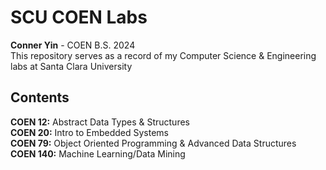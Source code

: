 # SCU COEN Labs
**Conner Yin** - COEN B.S. 2024\
This repository serves as a record of my Computer Science & Engineering labs at Santa Clara University

## Contents
**COEN 12:** Abstract Data Types & Structures\
**COEN 20:** Intro to Embedded Systems\
**COEN 79:** Object Oriented Programming & Advanced Data Structures\
**COEN 140:** Machine Learning/Data Mining